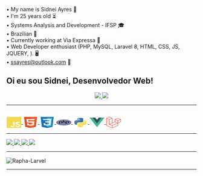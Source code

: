 • My name is Sidnei Ayres 👋
<br/>
• I'm 25 years old ⏳
<br/>
•  Systems Analysis and Development - IFSP 🎓
<br/>
• Brazilian 📍
<br/>
• Currently working at Via Expressa 🔨
<br/>
• Web Developer enthusiast (PHP, MySQL, Laravel 8,  HTML, CSS, JS, JQUERY, ). 🖥️
<br/>
• ssayres@outlook.com 📧
<br/>


## Oi eu sou  Sidnei, Desenvolvedor Web!

<div align="center">
  <a href="https://github.com/ssayres">
  <img height="180em" src="https://github-readme-stats.vercel.app/api?username=ssayres&show_icons=true&theme=monokai&include_all_commits=true&count_private=true"/>
  <img height="180em" src="https://github-readme-stats.vercel.app/api/top-langs/?username=ssayres&layout=compact&langs_count=7&theme=monokai"/>
</div>
  
 <hr/>
  
 <div style="display: inline_block"><br>
  <img align="center" alt="Rapha-Js" height="30" width="40" src="https://raw.githubusercontent.com/devicons/devicon/master/icons/javascript/javascript-plain.svg">
  <img align="center" alt="Rapha-HTML" height="30" width="40" src="https://raw.githubusercontent.com/devicons/devicon/master/icons/html5/html5-original.svg">
  <img align="center" alt="Rapha-CSS" height="30" width="40" src="https://raw.githubusercontent.com/devicons/devicon/master/icons/css3/css3-original.svg">
  <img align="center" alt="Rapha-CSS" height="30" width="40" src="https://raw.githubusercontent.com/devicons/devicon/master/icons/php/php-original.svg">
  <img align="center" alt="Rapha-Python" height="30" width="40" src="https://raw.githubusercontent.com/devicons/devicon/master/icons/python/python-original.svg">
  <img align="center" alt="Rapha-Vue" height="30" width="40" src="https://github.com/devicons/devicon/blob/master/icons/vuejs/vuejs-original.svg">
  <img align="center" alt="Rapha-Laravel" height="30" width="40" src="https://github.com/devicons/devicon/blob/master/icons/laravel/laravel-original.svg">
</div>

<hr/>

<div>
  <a href="https://www.instagram.com/ayres_sidnei/" target="_blank">
    <img src="https://img.shields.io/badge/-Instagram-%23E4405F?style=for-the-badge&logo=instagram&logoColor=white" target="_blank"/>
  </a>

  <a href="https://open.spotify.com/artist/49fT1d51nkUIYWbWxwdyVI?si=e6h1-L1-Ty2tMNPsXLnZRw" target="_blank">
    <img src="https://img.shields.io/badge/Spotify-1ED760?&style=for-the-badge&logo=spotify&logoColor=white" target="_blank"/>
  </a>

  <a href="mailto:ssayres@outlook.com">
    <img
      src="https://img.shields.io/badge/Microsoft_Outlook-0078D4?style=for-the-badge&logo=microsoft-outlook&logoColor=white"
      target="_blank"
    />
  </a>

  <a href="https://linkedin.com/in/sidnei-ayres-8a5806140" target="_blank">
    <img src="https://img.shields.io/badge/-LinkedIn-%230077B5?style=for-the-badge&logo=linkedin&logoColor=white" target="_blank"/>
  </a>
  <hr/>
  <img align="center" alt="Rapha-Larvel"height="800"width="500"src="https://media.tenor.com/mzc8QBYE4ekAAAAC/sonic.gif">
</div>

<hr/>
  
  
  
   


